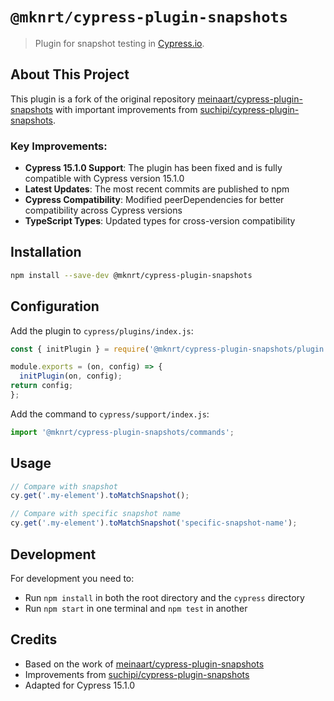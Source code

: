 # `@mknrt/cypress-plugin-snapshots`

> Plugin for snapshot testing in [Cypress.io](https://www.cypress.io/).

## About This Project

This plugin is a fork of the original repository [meinaart/cypress-plugin-snapshots](https://github.com/meinaart/cypress-plugin-snapshots) with important improvements from [suchipi/cypress-plugin-snapshots](https://github.com/suchipi/cypress-plugin-snapshots).

### Key Improvements:

- **Cypress 15.1.0 Support**: The plugin has been fixed and is fully compatible with Cypress version 15.1.0
- **Latest Updates**: The most recent commits are published to npm
- **Cypress Compatibility**: Modified peerDependencies for better compatibility across Cypress versions
- **TypeScript Types**: Updated types for cross-version compatibility

## Installation

```bash
npm install --save-dev @mknrt/cypress-plugin-snapshots
```

## Configuration

Add the plugin to ```cypress/plugins/index.js```:

```javascript
const { initPlugin } = require('@mknrt/cypress-plugin-snapshots/plugin');

module.exports = (on, config) => {
  initPlugin(on, config);
return config;
};
```

Add the command to ```cypress/support/index.js```:

```javascript
import '@mknrt/cypress-plugin-snapshots/commands';
```

## Usage

```javascript
// Compare with snapshot
cy.get('.my-element').toMatchSnapshot();

// Compare with specific snapshot name
cy.get('.my-element').toMatchSnapshot('specific-snapshot-name');
```

## Development

For development you need to:
- Run ```npm install``` in both the root directory and the ```cypress``` directory
- Run ```npm start``` in one terminal and ```npm test``` in another

## Credits

- Based on the work of [meinaart/cypress-plugin-snapshots](https://github.com/meinaart/cypress-plugin-snapshots)
- Improvements from [suchipi/cypress-plugin-snapshots](https://github.com/suchipi/cypress-plugin-snapshots)
- Adapted for Cypress 15.1.0